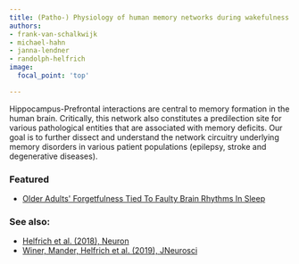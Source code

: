 ```yaml
---
title: (Patho-) Physiology of human memory networks during wakefulness and sleep
authors:
- frank-van-schalkwijk
- michael-hahn
- janna-lendner
- randolph-helfrich
image:
  focal_point: 'top'

---
```

<!--more-->

Hippocampus-Prefrontal interactions are central to memory formation in the human brain. Critically, this network also constitutes a predilection site for various pathological entities that are associated with memory deficits. Our goal is to further dissect and understand the network circuitry underlying memory disorders in various patient populations (epilepsy, stroke and degenerative diseases).

### Featured
- [Older Adults' Forgetfulness Tied To Faulty Brain Rhythms In Sleep](https://www.npr.org/sections/health-shots/2017/12/18/571120472/older-adults-forgetfulness-tied-to-faulty-brain-rhythms-in-sleep?t=1657631695752&t=1657631855839)

### See also:
- [Helfrich et al. (2018), Neuron](https://pubmed.ncbi.nlm.nih.gov/29249289/)
- [Winer, Mander, Helfrich et al. (2019), JNeurosci](https://www.jneurosci.org/content/39/32/6315)
